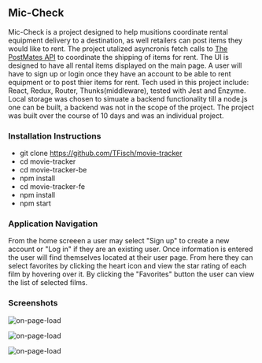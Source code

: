 ## Mic-Check

Mic-Check is a project designed to help musitions coordinate rental equipment delivery to a destination, as well retailers can post items they would like to rent. The project utalized asyncronis fetch calls to [The PostMates API](https://postmates.com/ "The PostMates API") to coordinate the shipping of items for rent. The UI is designed to have all rental items displayed on the main page. A user will have to sign up or login once they have an account to be able to rent equipment or to post thier items for rent. Tech used in this project include: React, Redux, Router, Thunks(middleware), tested with Jest and Enzyme. Local storage was chosen to simuate a backend functionality till a node.js one can be built, a backend was not in the scope of the project. The project was built over the course of 10 days and was an individual project.

### Installation Instructions

* git clone https://github.com/TFisch/movie-tracker
* cd movie-tracker
* cd movie-tracker-be
* npm install
* cd movie-tracker-fe
* npm install
* npm start

### Application Navigation

From the home screeen a user may select "Sign up" to create a new account or "Log in" if they are an existing user. Once information is entered the user will find themselves located at their user page. From here they can select favorites by clicking the heart icon and view the star rating of each film by hovering over it. By clicking the "Favorites" button the user can view the list of selected films.

### Screenshots

![on-page-load](src/Images/screen-login.png)  

![on-page-load](src/Images/screen-user.png) 

![on-page-load](src/Images/screen-favorite.png)  
